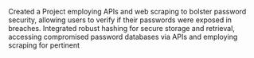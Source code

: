 Created a Project employing APIs and web scraping to bolster password security, allowing users to verify if their passwords were exposed in breaches. 
Integrated robust hashing for secure storage and retrieval, accessing compromised password databases via APIs and employing scraping for pertinent
